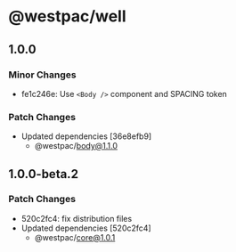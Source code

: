 # @westpac/well

## 1.0.0

### Minor Changes

- fe1c246e: Use `<Body />` component and SPACING token

### Patch Changes

- Updated dependencies [36e8efb9]
  - @westpac/body@1.1.0

## 1.0.0-beta.2

### Patch Changes

- 520c2fc4: fix distribution files
- Updated dependencies [520c2fc4]
  - @westpac/core@1.0.1
